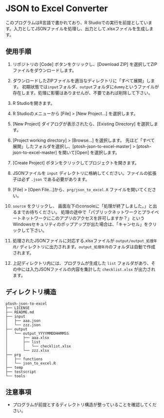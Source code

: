 # JSON to Excel Converter

このプログラムはR言語で書かれており、R Studioでの実行を前提としています。入力としてJSONファイルを処理し、出力として.xlsxファイルを生成します。

## 使用手順
1. リポジトリの [Code] ボタンをクリックし、[Download ZIP] を選択してZIPファイルをダウンロードします。

2. ダウンロードしたZIPファイルを適当なディレクトリに「すべて展開」します。 初期状態では`input`フォルダ、`output`フォルダに`dummy`というファイルが存在します。処理に影響はありませんが、不要であれば削除して下さい。

1. R Studioを開きます。

2. R Studioのメニューから [File] > [New Project...] を選択します。

3. [New Project] ダイアログが表示されたら、[Existing Directory] を選択します。

4. [Project working directory] > [Browse...] を選択します。 先ほど「すべて展開」したフォルダを選択し、[ptosh-json-to-excel-master] > [ptosh-json-to-excel-master] を開いて[Open] を選択します。

6. [Create Project] ボタンをクリックしてプロジェクトを開きます。

1. JSONファイルを `input` ディレクトリに格納してください。ファイルの拡張子は必ず `.json` である必要があります。 

2. [File] > [Open File...]から、`prg/json_to_excel.R` ファイルを開いてください。
   
4. `source` をクリックし、 画面左下のconsoleに「処理が終了しました。」と出るまでお待ちください。 処理の途中で「パブリックネットワークとプライベートネットワークにこのアプリのアクセスを許可しますか？」というWindowsセキュリティのポップアップが出た場合は、「キャンセル」をクリックして下さい。

5. 処理されたJSONファイルに対応する.xlsxファイルが `output/output_処理年月/` ディレクトリに出力されます。`output_処理年月`のフォルダは自動で作成されます。

7. 上記ディレクトリ内には、プログラムが生成した `list` フォルダがあり、その中には入力JSONファイルの内容を集計した `checklist.xlsx` が出力されます。

## ディレクトリ構造
```
ptosh-json-to-excel
├── LICENSE
├── README.md
├── input
│   ├── aaa.json
│   └── zzz.json
├── output
│   └── output_YYYYMMDDHHMMSS
│       ├── aaa.xlsx
│       ├── list
│       │   └── checklist.xlsx
│       └── zzz.xlsx
├── prg
│   ├── functions
│   └── json_to_excel.R
├── temp
├── testscript
└── tools
```

## 注意事項

- プログラムが前提とするディレクトリ構造が整っていることを確認してください。
